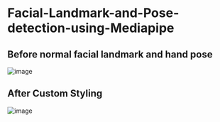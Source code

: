 # Facial-Landmark-and-Pose-detection-using-Mediapipe

## Before normal facial landmark and hand pose


![image](https://user-images.githubusercontent.com/69638726/227799539-8a81ef5f-6345-4101-9557-28416d72a957.png)


## After Custom Styling


![image](https://user-images.githubusercontent.com/69638726/227799458-0184d1b6-b961-4f14-9e79-fd7c68374733.png)
